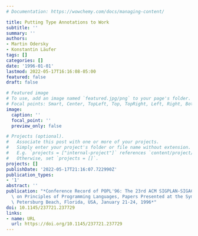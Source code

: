 ```yaml
---
# Documentation: https://wowchemy.com/docs/managing-content/

title: Putting Type Annotations to Work
subtitle: ''
summary: ''
authors:
- Martin Odersky
- Konstantin Läufer
tags: []
categories: []
date: '1996-01-01'
lastmod: 2022-05-17T16:16:08-05:00
featured: false
draft: false

# Featured image
# To use, add an image named `featured.jpg/png` to your page's folder.
# Focal points: Smart, Center, TopLeft, Top, TopRight, Left, Right, BottomLeft, Bottom, BottomRight.
image:
  caption: ''
  focal_point: ''
  preview_only: false

# Projects (optional).
#   Associate this post with one or more of your projects.
#   Simply enter your project's folder or file name without extension.
#   E.g. `projects = ["internal-project"]` references `content/project/deep-learning/index.md`.
#   Otherwise, set `projects = []`.
projects: []
publishDate: '2022-05-17T21:16:07.722990Z'
publication_types:
- '1'
abstract: ''
publication: "*Conference Record of POPL'96: The 23rd ACM SIGPLAN-SIGACT Symposium\
  \ on Principles of Programming Languages, Papers Presented at the Symposium, St.\
  \ Petersburg Beach, Florida, USA, January 21-24, 1996*"
doi: 10.1145/237721.237729
links:
- name: URL
  url: https://doi.org/10.1145/237721.237729
---
```

